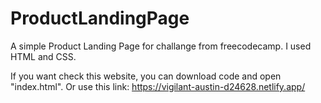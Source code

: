 # ProductLandingPage
A simple Product Landing Page for challange from freecodecamp. I used HTML and CSS.

If you want check this website, you can download code and open "index.html". Or use this link: https://vigilant-austin-d24628.netlify.app/
